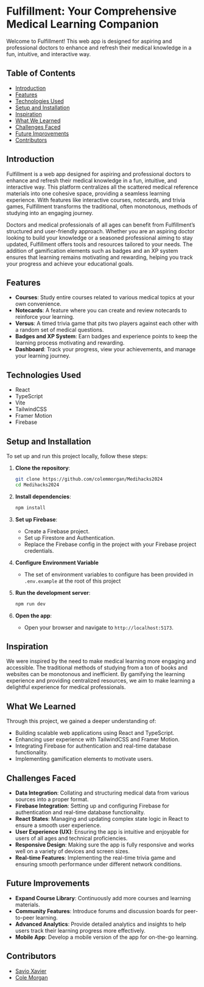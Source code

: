 # Fulfillment: Your Comprehensive Medical Learning Companion

Welcome to Fulfillment! This web app is designed for aspiring and professional doctors to enhance and refresh their medical knowledge in a fun, intuitive, and interactive way.

## Table of Contents

- [Introduction](#introduction)
- [Features](#features)
- [Technologies Used](#technologies-used)
- [Setup and Installation](#setup-and-installation)
- [Inspiration](#inspiration)
- [What We Learned](#what-we-learned)
- [Challenges Faced](#challenges-faced)
- [Future Improvements](#future-improvements)
- [Contributors](#contributors)

## Introduction

Fulfillment is a web app designed for aspiring and professional doctors to enhance and refresh their medical knowledge in a fun, intuitive, and interactive way. This platform centralizes all the scattered medical reference materials into one cohesive space, providing a seamless learning experience. With features like interactive courses, notecards, and trivia games, Fulfillment transforms the traditional, often monotonous, methods of studying into an engaging journey.

Doctors and medical professionals of all ages can benefit from Fulfillment’s structured and user-friendly approach. Whether you are an aspiring doctor looking to build your knowledge or a seasoned professional aiming to stay updated, Fulfillment offers tools and resources tailored to your needs. The addition of gamification elements such as badges and an XP system ensures that learning remains motivating and rewarding, helping you track your progress and achieve your educational goals.

## Features

- **Courses**: Study entire courses related to various medical topics at your own convenience.
- **Notecards**: A feature where you can create and review notecards to reinforce your learning.
- **Versus**: A timed trivia game that pits two players against each other with a random set of medical questions.
- **Badges and XP System**: Earn badges and experience points to keep the learning process motivating and rewarding.
- **Dashboard**: Track your progress, view your achievements, and manage your learning journey.

## Technologies Used

- React
- TypeScript
- Vite
- TailwindCSS
- Framer Motion
- Firebase

## Setup and Installation

To set up and run this project locally, follow these steps:

1. **Clone the repository**:

   ```bash
   git clone https://github.com/colemmorgan/Medihacks2024
   cd Medihacks2024
   ```

2. **Install dependencies**:

   ```bash
   npm install
   ```

3. **Set up Firebase**:

   - Create a Firebase project.
   - Set up Firestore and Authentication.
   - Replace the Firebase config in the project with your Firebase project credentials.

4. **Configure Environment Variable**

   - The set of environment variables to configure has been provided in `.env.example` at the root of this project

5. **Run the development server**:

   ```bash
   npm run dev
   ```

6. **Open the app**:
   - Open your browser and navigate to `http://localhost:5173`.

## Inspiration

We were inspired by the need to make medical learning more engaging and accessible. The traditional methods of studying from a ton of books and websites can be monotonous and inefficient. By gamifying the learning experience and providing centralized resources, we aim to make learning a delightful experience for medical professionals.

## What We Learned

Through this project, we gained a deeper understanding of:

- Building scalable web applications using React and TypeScript.
- Enhancing user experience with TailwindCSS and Framer Motion.
- Integrating Firebase for authentication and real-time database functionality.
- Implementing gamification elements to motivate users.

## Challenges Faced

- **Data Integration**: Collating and structuring medical data from various sources into a proper format.
- **Firebase Integration**: Setting up and configuring Firebase for authentication and real-time database functionality.
- **React States**: Managing and updating complex state logic in React to ensure a smooth user experience.
- **User Experience (UX)**: Ensuring the app is intuitive and enjoyable for users of all ages and technical proficiencies.
- **Responsive Design**: Making sure the app is fully responsive and works well on a variety of devices and screen sizes.
- **Real-time Features**: Implementing the real-time trivia game and ensuring smooth performance under different network conditions.

## Future Improvements

- **Expand Course Library**: Continuously add more courses and learning materials.
- **Community Features**: Introduce forums and discussion boards for peer-to-peer learning.
- **Advanced Analytics**: Provide detailed analytics and insights to help users track their learning progress more effectively.
- **Mobile App**: Develop a mobile version of the app for on-the-go learning.

## Contributors

- [Savio Xavier](https://github.com/savioxavier)
- [Cole Morgan](https://github.com/colemmorgan)
